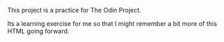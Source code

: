 This project is a practice for The Odin Project.

Its a learning exercise for me so that I might remember a bit more of this HTML going forward.